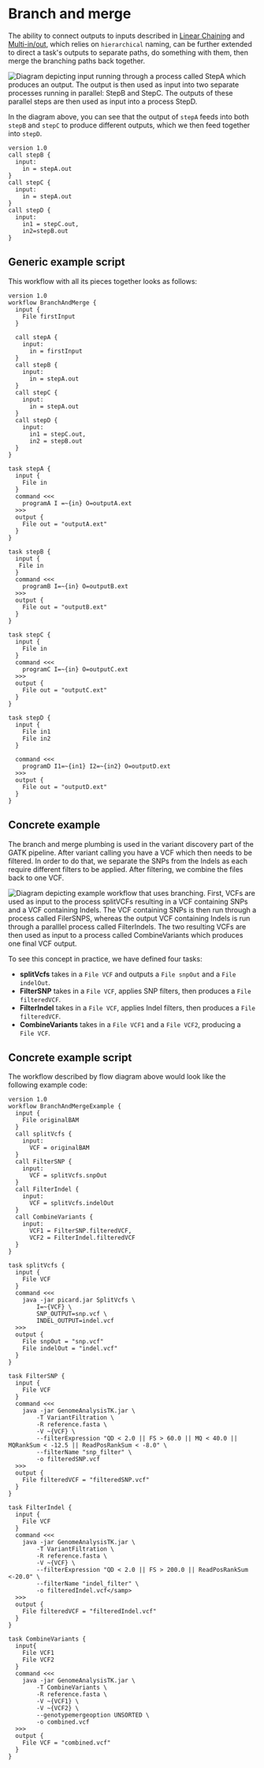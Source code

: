 # Branch and merge
The ability to connect outputs to inputs described in [Linear Chaining](Linear_chaining.md) and [Multi-in/out](MultiInput_MultiOutput.md), which relies on `hierarchical` naming, can be further extended to direct a task's outputs to separate paths, do something with them, then merge the branching paths back together.

![Diagram depicting input running through a process called StepA which produces an output. The output is then used as input into two separate processes running in parallel: StepB and StepC. The outputs of these parallel steps are then used as input into a process StepD.](/Images/branch_merge.png)

In the diagram above, you can see that the output of `stepA` feeds into both `stepB` and `stepC` to produce different outputs, which we then feed together into `stepD`.
```wdl
version 1.0
call stepB { 
  input: 
    in = stepA.out 
}
call stepC { 
  input: 
    in = stepA.out 
}
call stepD { 
  input: 
    in1 = stepC.out, 
    in2=stepB.out 
}
```
## Generic example script

This workflow with all its pieces together looks as follows:

```wdl
version 1.0
workflow BranchAndMerge {
  input {
    File firstInput
  }
  
  call stepA { 
    input: 
      in = firstInput 
  }
  call stepB { 
    input: 
      in = stepA.out 
  }
  call stepC { 
    input: 
      in = stepA.out 
  }
  call stepD { 
    input: 
      in1 = stepC.out, 
      in2 = stepB.out 
  }
}

task stepA {
  input {
    File in
  }
  command <<<
    programA I =~{in} O=outputA.ext 
  >>>
  output { 
    File out = "outputA.ext" 
  }
}

task stepB {
  input {
   File in
  }
  command <<<
    programB I=~{in} O=outputB.ext 
  >>>
  output { 
    File out = "outputB.ext" 
  }
}

task stepC {
  input {
    File in
  }
  command <<<
    programC I=~{in} O=outputC.ext 
  >>>
  output { 
    File out = "outputC.ext" 
  }
}

task stepD {
  input {
    File in1
    File in2
  }

  command <<<
    programD I1=~{in1} I2=~{in2} O=outputD.ext 
  >>>
  output { 
    File out = "outputD.ext" 
  }
}
```
## Concrete example

The branch and merge plumbing is used in the variant discovery part of the GATK pipeline. After variant calling you have a VCF which then needs to be filtered. In order to do that, we separate the SNPs from the Indels as each require different filters to be applied. After filtering, we combine the files back to one VCF.

![Diagram depicting example workflow that uses branching. First, VCFs are used as input to the process splitVCFs resulting in a VCF containing SNPs and a VCF containing Indels. The VCF containing SNPs is then run through a process called FilerSNPS, whereas the output VCF containing Indels is run through a paralllel process called FilterIndels. The two resulting VCFs are then used as input to a process called CombineVariants which produces one final VCF output.](/Images/concrete_branch.png)

To see this concept in practice, we have defined four tasks:

* **splitVcfs** takes in a `File VCF` and outputs a `File snpOut` and a `File indelOut`.
* **FilterSNP** takes in a `File VCF`, applies SNP filters, then produces a `File filteredVCF`.
* **FilterIndel** takes in a `File VCF`, applies Indel filters, then produces a `File filteredVCF`.
* **CombineVariants** takes in a `File VCF1` and a `File VCF2`, producing a `File VCF`.

## Concrete example script

The workflow described by flow diagram above would look like the following example code:
```wdl
version 1.0
workflow BranchAndMergeExample {
  input {
    File originalBAM
  }
  call splitVcfs { 
    input: 
      VCF = originalBAM 
  }
  call FilterSNP { 
    input: 
      VCF = splitVcfs.snpOut 
  }
  call FilterIndel { 
    input: 
      VCF = splitVcfs.indelOut 
  }
  call CombineVariants { 
    input: 
      VCF1 = FilterSNP.filteredVCF, 
      VCF2 = FilterIndel.filteredVCF 
  }
}

task splitVcfs {
  input {
    File VCF
  }
  command <<<
    java -jar picard.jar SplitVcfs \
        I=~{VCF} \
        SNP_OUTPUT=snp.vcf \
        INDEL_OUTPUT=indel.vcf
  >>>
  output {
    File snpOut = "snp.vcf"
    File indelOut = "indel.vcf"
  }
}

task FilterSNP {
  input {
    File VCF
  }
  command <<<
    java -jar GenomeAnalysisTK.jar \
        -T VariantFiltration \
        -R reference.fasta \
        -V ~{VCF} \
        --filterExpression "QD < 2.0 || FS > 60.0 || MQ < 40.0 || MQRankSum < -12.5 || ReadPosRankSum < -8.0" \
        --filterName "snp_filter" \
        -o filteredSNP.vcf
  >>>
  output {
    File filteredVCF = "filteredSNP.vcf"
  }
}

task FilterIndel {
  input {
    File VCF
  }
  command <<<
    java -jar GenomeAnalysisTK.jar \
        -T VariantFiltration \
        -R reference.fasta \
        -V ~{VCF} \
        --filterExpression "QD < 2.0 || FS > 200.0 || ReadPosRankSum <-20.0" \
        --filterName "indel_filter" \
        -o filteredIndel.vcf</samp>
  >>>
  output {
    File filteredVCF = "filteredIndel.vcf"
  }
}

task CombineVariants {
  input{
    File VCF1
    File VCF2
  }
  command <<<
    java -jar GenomeAnalysisTK.jar \
        -T CombineVariants \
        -R reference.fasta \
        -V ~{VCF1} \
        -V ~{VCF2} \
        --genotypemergeoption UNSORTED \
        -o combined.vcf
  >>>
  output {
    File VCF = "combined.vcf"
  }
}
```
